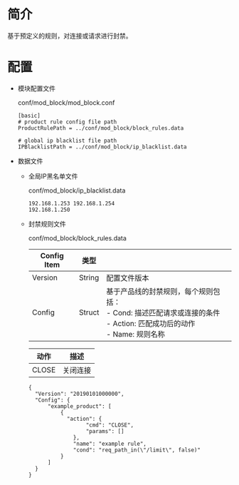 # 简介 

基于预定义的规则，对连接或请求进行封禁。

# 配置

- 模块配置文件

  conf/mod_block/mod_block.conf

  ```
  [basic]
  # product rule config file path
  ProductRulePath = ../conf/mod_block/block_rules.data
  
  # global ip blacklist file path
  IPBlacklistPath = ../conf/mod_block/ip_blacklist.data
  ```

- 数据文件

  - 全局IP黑名单文件

    conf/mod_block/ip_blacklist.data

    ```
    192.168.1.253 192.168.1.254
    192.168.1.250
    ```

  - 封禁规则文件

    conf/mod_block/block_rules.data

    | Config Item | 类型   |                                                              |
    | ----------- | ------ | ------------------------------------------------------------ |
    | Version     | String | 配置文件版本                                                 |
    | Config      | Struct | 基于产品线的封禁规则，每个规则包括： <br>- Cond: 描述匹配请求或连接的条件<br>- Action: 匹配成功后的动作<br>- Name: 规则名称 |

    | 动作  | 描述     |
    | ----- | -------- |
    | CLOSE | 关闭连接 |

    ```
    {
      "Version": "20190101000000",
      "Config": {
          "example_product": [
              {
                "action": {
                      "cmd": "CLOSE",
                      "params": []
                  },
                  "name": "example rule",
                  "cond": "req_path_in(\"/limit\", false)"            
              }
          ]
      }
    }
    ```

  
